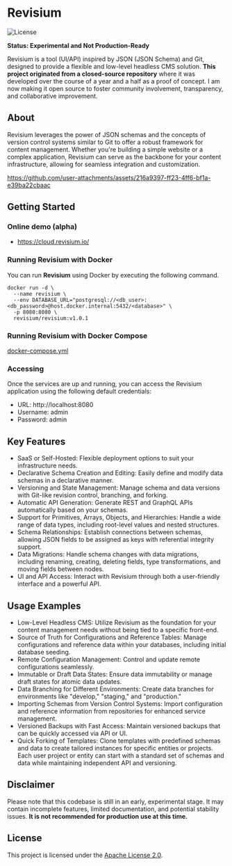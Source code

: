 # Revisium

![License](https://img.shields.io/badge/License-Apache%202.0-blue.svg)

**Status: Experimental and Not Production-Ready**

Revisium is a tool (UI/API) inspired by JSON (JSON Schema) and Git, designed to provide a flexible and low-level headless CMS solution. **This project originated from a closed-source repository** where it was developed over the course of a year and a half as a proof of concept. I am now making it open source to foster community involvement, transparency, and collaborative improvement.

## About

Revisium leverages the power of JSON schemas and the concepts of version control systems similar to Git to offer a robust framework for content management. Whether you're building a simple website or a complex application, Revisium can serve as the backbone for your content infrastructure, allowing for seamless integration and customization.

https://github.com/user-attachments/assets/216a9397-ff23-4ff6-bf1a-e39ba22cbaac

## Getting Started

### Online demo (alpha)

- https://cloud.revisium.io/

### Running Revisium with Docker

You can run **Revisium** using Docker by executing the following command.

```shell
docker run -d \
  --name revisium \
  --env DATABASE_URL="postgresql://<db_user>:<db_password>@host.docker.internal:5432/<database>" \
  -p 8080:8080 \
  revisium/revisium:v1.0.1
```

### Running Revisium with Docker Compose

[docker-compose.yml](https://github.com/revisium/revisium/blob/master/docker-compose.yml)


### Accessing
Once the services are up and running, you can access the Revisium application using the following default credentials:

- URL: http://localhost:8080
- Username: admin
- Password: admin

## Key Features

- SaaS or Self-Hosted: Flexible deployment options to suit your infrastructure needs.
- Declarative Schema Creation and Editing: Easily define and modify data schemas in a declarative manner.
- Versioning and State Management: Manage schema and data versions with Git-like revision control, branching, and forking.
- Automatic API Generation: Generate REST and GraphQL APIs automatically based on your schemas.
- Support for Primitives, Arrays, Objects, and Hierarchies: Handle a wide range of data types, including root-level values and nested structures.
- Schema Relationships: Establish connections between schemas, allowing JSON fields to be assigned as keys with referential integrity support.
- Data Migrations: Handle schema changes with data migrations, including renaming, creating, deleting fields, type transformations, and moving fields between nodes.
- UI and API Access: Interact with Revisium through both a user-friendly interface and a powerful API.

## Usage Examples

- Low-Level Headless CMS: Utilize Revisium as the foundation for your content management needs without being tied to a specific front-end.
- Source of Truth for Configurations and Reference Tables: Manage configurations and reference data within your databases, including initial database seeding.
- Remote Configuration Management: Control and update remote configurations seamlessly.
- Immutable or Draft Data States: Ensure data immutability or manage draft states for atomic data updates.
- Data Branching for Different Environments: Create data branches for environments like "develop," "staging," and "production."
- Importing Schemas from Version Control Systems: Import configuration and reference information from repositories for enhanced service management.
- Versioned Backups with Fast Access: Maintain versioned backups that can be quickly accessed via API or UI.
- Quick Forking of Templates: Clone templates with predefined schemas and data to create tailored instances for specific entities or projects. Each user project or entity can start with a standard set of schemas and data while maintaining independent API and versioning.

## Disclaimer

Please note that this codebase is still in an early, experimental stage. It may contain incomplete features, limited documentation, and potential stability issues. **It is not recommended for production use at this time.**

## License

This project is licensed under the [Apache License 2.0](./LICENSE).
